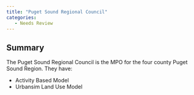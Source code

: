 ```yaml
---
title: "Puget Sound Regional Council"
categories:
   - Needs Review
---
```


Summary
-------

The Puget Sound Regional Council is the MPO for the four county Puget Sound Region. They have:

-   Activity Based Model
-   Urbansim Land Use Model


